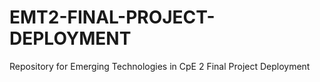 # EMT2-FINAL-PROJECT-DEPLOYMENT
Repository for Emerging Technologies in CpE 2 Final Project Deployment
